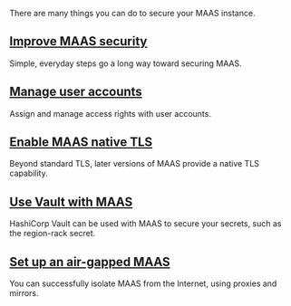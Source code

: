 <!-- "How to secure MAAS" -->

There are many things you can do to secure your MAAS instance.

## [Improve MAAS security](/t/how-to-improve-maas-security/5196)

Simple, everyday steps go a long way toward securing MAAS.

## [Manage user accounts](/t/how-to-manage-user-accounts/5184)

Assign and manage access rights with user accounts.

## [Enable MAAS native TLS](/t/how-to-enable-maas-native-tls/5116)

Beyond standard TLS, later versions of MAAS provide a native TLS capability.

## [Use Vault with MAAS](/t/how-to-use-hashicorp-vault-with-maas/6942)

HashiCorp Vault can be used with MAAS to secure your secrets, such as the region-rack secret.

## [Set up an air-gapped MAAS](/t/how-to-set-up-an-air-gapped-maas/5212)

You can successfully isolate MAAS from the Internet, using proxies and mirrors.
